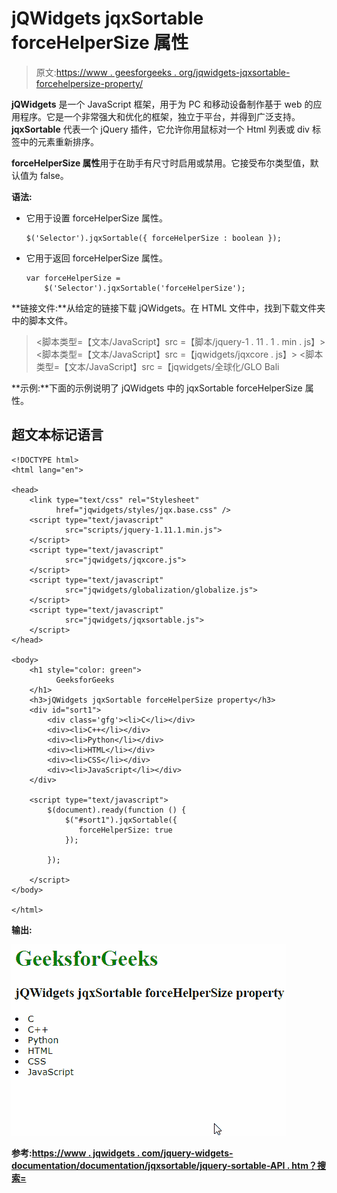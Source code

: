 # jQWidgets jqxSortable forceHelperSize 属性

> 原文:[https://www . geesforgeeks . org/jqwidgets-jqxsortable-forcehelpersize-property/](https://www.geeksforgeeks.org/jqwidgets-jqxsortable-forcehelpersize-property/)

**jQWidgets** 是一个 JavaScript 框架，用于为 PC 和移动设备制作基于 web 的应用程序。它是一个非常强大和优化的框架，独立于平台，并得到广泛支持。 **jqxSortable** 代表一个 jQuery 插件，它允许你用鼠标对一个 Html 列表或 div 标签中的元素重新排序。

**forceHelperSize 属性**用于在助手有尺寸时启用或禁用。它接受布尔类型值，默认值为 false。

**语法:**

*   它用于设置 forceHelperSize 属性。

    ```
    $('Selector').jqxSortable({ forceHelperSize : boolean });
    ```

*   它用于返回 forceHelperSize 属性。

    ```
    var forceHelperSize = 
        $('Selector').jqxSortable('forceHelperSize');
    ```

**链接文件:**从给定的链接下载 jQWidgets。在 HTML 文件中，找到下载文件夹中的脚本文件。

> <link type="”text/css”" rel="”Stylesheet”" href="”jqwidgets/styles/jqx.base.css”">
> <脚本类型=【文本/JavaScript】src =【脚本/jquery-1 . 11 . 1 . min . js】></脚本>
> <脚本类型=【文本/JavaScript】src =【jqwidgets/jqxcore . js】></脚本>
> <脚本类型=【文本/JavaScript】src =【jqwidgets/全球化/GLO Bali

**示例:**下面的示例说明了 jQWidgets 中的 jqxSortable forceHelperSize 属性。

## 超文本标记语言

```
<!DOCTYPE html>
<html lang="en">

<head>
    <link type="text/css" rel="Stylesheet" 
          href="jqwidgets/styles/jqx.base.css" />
    <script type="text/javascript" 
            src="scripts/jquery-1.11.1.min.js">
    </script>
    <script type="text/javascript" 
            src="jqwidgets/jqxcore.js">
    </script>
    <script type="text/javascript" 
            src="jqwidgets/globalization/globalize.js">
    </script>
    <script type="text/javascript" 
            src="jqwidgets/jqxsortable.js">
    </script>
</head>

<body>
    <h1 style="color: green">
          GeeksforGeeks 
    </h1>
    <h3>jQWidgets jqxSortable forceHelperSize property</h3>
    <div id="sort1">
        <div class='gfg'><li>C</li></div>
        <div><li>C++</li></div>
        <div><li>Python</li></div>
        <div><li>HTML</li></div>
        <div><li>CSS</li></div>
        <div><li>JavaScript</li></div>
    </div> 

    <script type="text/javascript">
        $(document).ready(function () {
            $("#sort1").jqxSortable({
               forceHelperSize: true
            });

        });

    </script>
</body>

</html>
```

**输出:**

![](img/a03b22aaa4b12804ea2c74227e3d0ecb.png)

**参考:**[**https://www . jqwidgets . com/jquery-widgets-documentation/documentation/jqxsortable/jquery-sortable-API . htm？搜索=**](https://www.jqwidgets.com/jquery-widgets-documentation/documentation/jqxsortable/jquery-sortable-api.htm?search=)